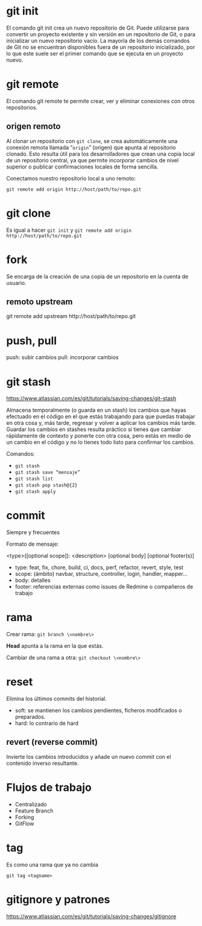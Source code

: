 # git init

El comando git init crea un nuevo repositorio de Git. Puede utilizarse para convertir un proyecto existente y sin versión en un repositorio de Git, o para inicializar un nuevo repositorio vacío. La mayoría de los demás comandos de Git no se encuentran disponibles fuera de un repositorio inicializado, por lo que este suele ser el primer comando que se ejecuta en un proyecto nuevo.

# git remote 

El comando git remote te permite crear, ver y eliminar conexiones con otros repositorios.

## origen remoto

Al clonar un repositorio con `git clone`, se crea automáticamente una conexión remota llamada “`origin`” (origen) que apunta al repositorio clonado. Esto resulta útil para los desarrolladores que crean una copia local de un repositorio central, ya que permite incorporar cambios de nivel superior o publicar confirmaciones locales de forma sencilla.

Conectamos nuestro repositorio local a uno remoto:

`git remote add origin http://host/path/to/repo.git`

# git clone

Es igual a hacer `git init` y `git remote add origin http://host/path/to/repo.git`

# fork

Se encarga de la creación de una copia de un repositorio en la cuenta de usuario.

## remoto upstream

git remote add upstream http://host/path/to/repo.git

# push, pull

push: subir cambios
pull: incorporar cambios

# git stash

https://www.atlassian.com/es/git/tutorials/saving-changes/git-stash

Almacena temporalmente (o guarda en un stash) los cambios que hayas efectuado en el código en el que estás trabajando para que puedas trabajar en otra cosa y, más tarde, regresar y volver a aplicar los cambios más tarde. Guardar los cambios en stashes resulta práctico si tienes que cambiar rápidamente de contexto y ponerte con otra cosa, pero estás en medio de un cambio en el código y no lo tienes todo listo para confirmar los cambios.

Comandos:
- `git stash`
- `git stash save “mensaje”`
- `git stash list`
- `git stash pop stash@{2}`
- `git stash apply`

# commit

Siempre y frecuentes

Formato de mensaje:

\<type\>([optional scope]): \<description\>
[optional body]
[optional footer(s)]

- type: feat, fix, chore, build, ci, docs, perf, refactor, revert, style, test
- scope: (ámbito) navbar, structure, controller, login, handler, mapper...
- body: detalles
- footer: referencias externas como issues de Redmine o compañeros de trabajo

# rama

Crear rama: `git branch \<nombre\>`

**Head** apunta a la rama en la que estás.

Cambiar de una rama a otra: `git checkout \<nombre\>`

# reset

Elimina los últimos commits del historial.

- soft: se mantienen los cambios pendientes, ficheros modificados o preparados.
- hard: lo contrario de hard

## revert (reverse commit)

Invierte los cambios introducidos y añade un nuevo commit con el contenido inverso resultante.

# Flujos de trabajo

- Centralizado
- Feature Branch
- Forking
- GitFlow

# tag

Es como una rama que ya no cambia

`git tag <tagname>`

# gitignore y patrones

https://www.atlassian.com/es/git/tutorials/saving-changes/gitignore

